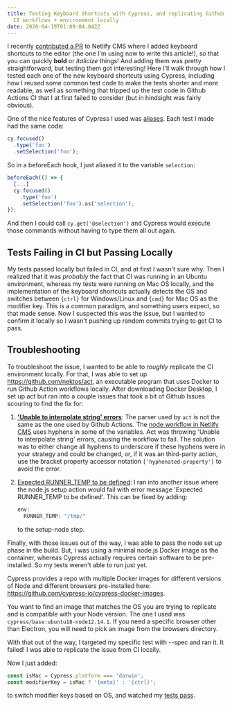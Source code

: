 ```yaml
---
title: Testing Keyboard Shortcuts with Cypress, and replicating Github Actions
  CI workflows + environment locally
date: 2020-04-19T01:09:04.042Z
---
```

I recently [contributed a PR](https://github.com/netlify/netlify-cms/pull/3582) to Netlify CMS  where I added keyboard shortcuts to the editor (the one I'm using now to write this article!), so that you can quickly **bold** or *italicize* things! And adding them was pretty straightforward, but testing them got interesting! Here I'll walk through how I tested each one of the new keyboard shortcuts using Cypress, including how I reused some common test code to make the tests shorter and more readable, as well as something that tripped up the test code in Github Actions CI that I at first failed to consider (but in hindsight was fairly obvious).

One of the nice features of Cypress I used was [aliases](https://docs.cypress.io/guides/core-concepts/variables-and-aliases.html#Sharing-Context). Each test I made had the same code:

```javascript
cy.focused()
  .type('foo')
  .setSelection('foo');
```

So in a beforeEach hook, I just aliased it to the variable `selection:`

```javascript
beforeEach(() => {
  [...]
  cy.focused()
    .type('foo')
    .setSelection('foo').as('selection');
});
```

And then I could call `cy.get('@selection')` and Cypress would execute those commands without having to type them all out again.

## Tests Failing in CI but Passing Locally

My tests passed locally but failed in CI, and at first I wasn't sure why. Then I realized that it was *probably* the fact that CI was running in an Ubuntu environment, whereas my tests were running on Mac OS locally, and the implementation of the keyboard shortcuts actually detects the OS and switches between `{ctrl}` for Windows/Linux and `{cmd}` for Mac OS as the modifier key. This is a common paradigm, and something users expect, so that made sense. Now I suspected this was the issue, but I wanted to confirm it locally so I wasn't pushing up random commits trying to get CI to pass.

## Troubleshooting

To troubleshoot the issue, I wanted to be able to *roughly* replicate the CI environment locally. For that, I was able to set up <https://github.com/nektos/act>, an executable program that uses Docker to run Github Action workflows locally. After downloading Docker Desktop, I set up act but ran into a couple issues that took a bit of Github Issues scouring to find the fix for:

1. **['Unable to interpolate string' errors](https://github.com/nektos/act/issues/104)**: The parser used by `act` is not the same as the one used by Github Actions. The [node workflow in Netlify CMS](https://github.com/netlify/netlify-cms/blob/master/.github/workflows/nodejs.yml) uses hyphens in some of the variables. Act was throwing 'Unable to interpolate string' errors, causing the workflow to fail. The solution was to either change all hyphens to underscore if these hyphens were in your strategy and could be changed, or, if it was an third-party action, use the bracket property accessor notation `['hyphenated-property']` to avoid the error.
2. [Expected RUNNER_TEMP to be defined](https://github.com/nektos/act/issues/159): I ran into another issue where the node.js setup action would fail with error message 'Expected RUNNER_TEMP to be defined'. This can be fixed by adding: 

   ```javascript
   env:
     RUNNER_TEMP: "/tmp/"
   ```

   to the setup-node step.

Finally, with those issues out of the way, I was able to pass the node set up phase in the build. But, I was using a minimal node.js Docker image as the container, whereas Cypress actually requires certain software to be pre-installed. So my tests weren't able to run just yet.

Cypress provides a repo with multiple Docker images for different versions of Node and different browsers pre-installed here: <https://github.com/cypress-io/cypress-docker-images>.

You want to find an image that matches the OS you are trying to replicate and is compatible with your Node version. The one I used was `cypress/base:ubuntu18-node12.14.1`. If you need a specific browser other than Electron, you will need to pick an image from the browsers directory.

With that out of the way, I targeted my specific test with --spec and ran it. It failed! I was able to replicate the issue from CI locally.

Now I just added: 

```javascript
const isMac = Cypress.platform === 'darwin';
const modifierKey = isMac ? '{meta}' : '{ctrl}';
```

to switch modifier keys based on OS, and watched my [tests pass](https://github.com/netlify/netlify-cms/blob/master/cypress/integration/markdown_widget_hotkeys_spec.js).